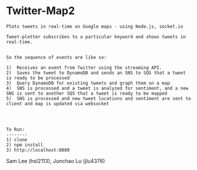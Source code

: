 Twitter-Map2
=============

    Plots tweets in real-time on Google maps - using Node.js, socket.io 

    Tweet-plotter subscribes to a particular keyword and shows tweets in real-time. 
    

    So the sequence of events are like so: 

    1)  Receives an event from Twitter using the streaming API.
    2)  Saves the tweet to DynamoDB and sends an SNS to SQS that a tweet is ready to be processed
    3)  Query DynamoDB for existing tweets and graph them on a map
    4)  SNS is processed and a tweet is analyzed for sentiment, and a new SNS is sent to another SQS that a tweet is ready to be mapped
    5)  SNS is processed and new tweet locations and sentiment are sent to client and map is updated via websocket
    

    
    
    To Run:
    --------
    1) clone
    2) npm install
    3) http://localhost:8080


Sam Lee (hsl2113), Junchao Lu (jlu4376)

